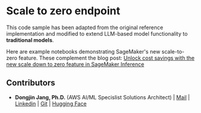 # Scale to zero endpoint

This code sample has been adapted from the original reference implementation and modified to extend LLM-based model functionality to **traditional models**.

Here are example notebooks demonstrating SageMaker's new scale-to-zero feature. These complement the blog post: [Unlock cost savings with the new scale down to zero feature in SageMaker Inference](https://aws.amazon.com/ko/blogs/machine-learning/unlock-cost-savings-with-the-new-scale-down-to-zero-feature-in-amazon-sagemaker-inference/)

## Contributors
- <span style="#FF69B4;"> **Dongjin Jang, Ph.D.** (AWS AI/ML Specislist Solutions Architect) | [Mail](mailto:dongjinj@amazon.com) | [Linkedin](https://www.linkedin.com/in/dongjin-jang-kr/) | [Git](https://github.com/dongjin-ml) | [Hugging Face](https://huggingface.co/Dongjin-kr)</span>

